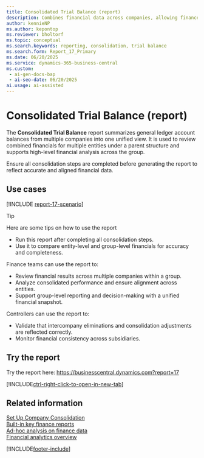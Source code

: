 ```yaml
---
title: Consolidated Trial Balance (report)
description: Combines financial data across companies, allowing finance teams to analyze consolidated performance and ensure alignment across entities.
author: kennieNP
ms.author: kepontop
ms.reviewer: bholtorf
ms.topic: conceptual
ms.search.keywords: reporting, consolidation, trial balance
ms.search.form: Report_17_Primary
ms.date: 06/20/2025
ms.service: dynamics-365-business-central
ms.custom:
 - ai-gen-docs-bap
 - ai-seo-date: 06/20/2025
ai.usage: ai-assisted
---
```


# Consolidated Trial Balance (report)

The **Consolidated Trial Balance** report summarizes general ledger account balances from multiple companies into one unified view. It is used to review combined financials for multiple entities under a parent structure and supports high-level financial analysis across the group.

Ensure all consolidation steps are completed before generating the report to reflect accurate and aligned financial data.

## Use cases

[!INCLUDE [report-17-scenario](../includes/report-17-scenario-include.md)] 

> [!TIP]
> Here are some tips on how to use the report
> 
> * Run this report after completing all consolidation steps.
> * Use it to compare entity-level and group-level financials for accuracy and completeness.


Finance teams can use the report to:

* Review financial results across multiple companies within a group.
* Analyze consolidated performance and ensure alignment across entities.
* Support group-level reporting and decision-making with a unified financial snapshot.

Controllers can use the report to:

* Validate that intercompany eliminations and consolidation adjustments are reflected correctly.
* Monitor financial consistency across subsidiaries.


## Try the report

Try the report here: https://businesscentral.dynamics.com?report=17

[!INCLUDE[ctrl-right-click-to-open-in-new-tab](../includes/ctrl-right-click-to-open-in-new-tab.md)]


## Related information

[Set Up Company Consolidation](../finance-consolidated-company-reporting-setup.md)  
[Built-in key finance reports](../finance-reports.md)  
[Ad-hoc analysis on finance data](../ad-hoc-analysis-finance.md)  
[Financial analytics overview](../bi.md)  

[!INCLUDE[footer-include](../includes/footer-banner.md)]